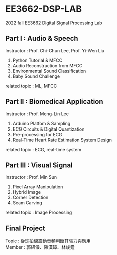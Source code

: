 ######
# EE3662-DSP-LAB  
2022 fall EE3662 Digital Signal Processing Lab  

## Part I : Audio & Speech  
Instructor : Prof. Chi-Chun Lee, Prof. Yi-Wen Liu  

1. Python Tutorial & MFCC
2. Audio Reconstruction from MFCC
3. Environmental Sound Classification
4. Baby Sound Challenge

related topic : ML, MFCC  

## Part II : Biomedical Application
Instructor : Prof. Meng-Lin Lee

1. Arduino Platfom & Sampling
2. ECG Circuits & Digital Quantization
3. Pre-processing for ECG
4. Real-Time Heart Rate Estimation System Design

related topic : ECG, real-time system

## Part III : Visual Signal
Instructor : Prof. Min Sun

1. Pixel Array Manipulation
2. Hybrid Image
3. Corner Detection
4. Seam Carving

related topic : Image Processing

## Final Project
Topic : 從球拍線震動音頻判斷其張力與應用  
Member : 郭紹儀、陳漢璋、林峻霆
